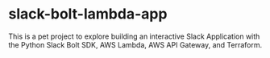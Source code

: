 # slack-bolt-lambda-app
This is a pet project to explore building an interactive Slack Application with the Python Slack Bolt SDK, AWS Lambda, AWS API Gateway, and Terraform.
